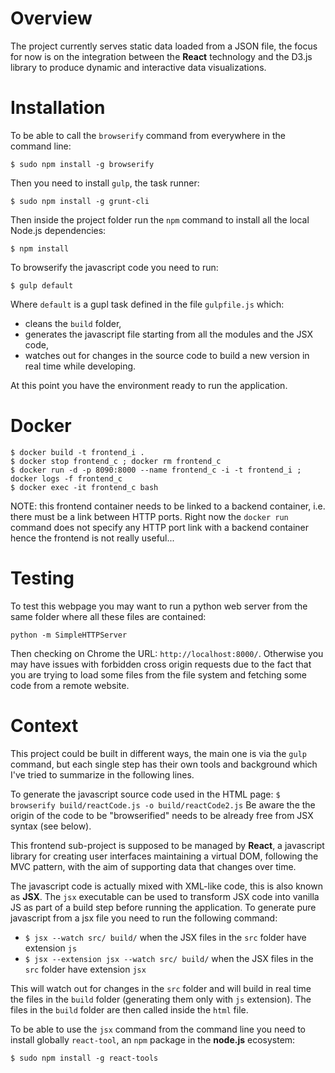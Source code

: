 # Overview

The project currently serves static data loaded from a JSON file, the focus for now is on the integration between the __React__ technology and the D3.js library to produce dynamic and interactive data visualizations.


# Installation

To be able to call the `browserify` command from everywhere in the command line:
```
$ sudo npm install -g browserify
```

Then you need to install `gulp`, the task runner:
```
$ sudo npm install -g grunt-cli
```

Then inside the project folder run the `npm` command to install all the local Node.js dependencies:
```
$ npm install
```

To browserify the javascript code you need to run:
```
$ gulp default
```
Where `default` is a gupl task defined in the file `gulpfile.js` which:
- cleans the `build` folder, 
- generates the javascript file starting from all the modules and the JSX code, 
- watches out for changes in the source code to build a new version in real time while developing.

At this point you have the environment ready to run the application. 


# Docker

```
$ docker build -t frontend_i .
$ docker stop frontend_c ; docker rm frontend_c
$ docker run -d -p 8090:8000 --name frontend_c -i -t frontend_i ; docker logs -f frontend_c
$ docker exec -it frontend_c bash
```
NOTE: this frontend container needs to be linked to a backend container, i.e. there must be a link between HTTP ports. Right now the `docker run` command does not specify any HTTP port link with a backend container hence the frontend is not really useful...


# Testing

To test this webpage you may want to run a python web server from the same folder where all these files are contained:
```
python -m SimpleHTTPServer 
```
Then checking on Chrome the URL: `http://localhost:8000/`.
Otherwise you may have issues with forbidden cross origin requests due to the fact that you are trying to load some files from the file system and fetching some code from a remote website.


# Context

This project could be built in different ways, the main one is via the `gulp` command, but each single step has their own tools and background which I've tried to summarize in the following lines.

To generate the javascript source code used in the HTML page:
`$ browserify build/reactCode.js -o build/reactCode2.js`
Be aware the the origin of the code to be "browserified" needs to be already free from JSX syntax (see below).

This frontend sub-project is supposed to be managed by __React__, a javascript library for creating user interfaces maintaining a virtual DOM, following the MVC pattern, with the aim of supporting data that changes over time.

The javascript code is actually mixed with XML-like code, this is also known as __JSX__. The `jsx` executable can be used to transform JSX code into vanilla JS as part of a build step before running the application. To generate pure javascript from a jsx file you need to run the following command:

- `$ jsx --watch src/ build/` when the JSX files in the `src` folder have extension `js`
- `$ jsx --extension jsx --watch src/ build/` when the JSX files in the `src` folder have extension `jsx`

This will watch out for changes in the `src` folder and will build in real time the files in the `build` folder (generating them only with `js` extension). The files in the `build` folder are then called inside the `html` file.

To be able to use the `jsx` command from the command line you need to install globally `react-tool`, an `npm` package in the __node.js__ ecosystem:
```
$ sudo npm install -g react-tools
```

